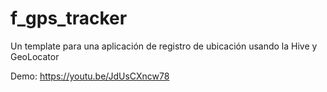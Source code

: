 # f_gps_tracker

Un template para una aplicación de registro de ubicación usando la Hive y GeoLocator

Demo: https://youtu.be/JdUsCXncw78
